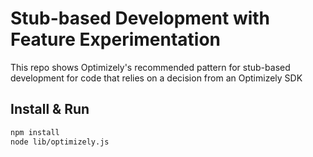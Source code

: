 # Stub-based Development with Feature Experimentation

This repo shows Optimizely's recommended pattern for stub-based development for code that relies on a decision from an Optimizely SDK

## Install & Run

```bash
npm install
node lib/optimizely.js
```
